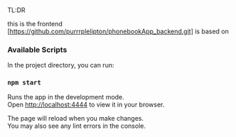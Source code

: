 ####

TL:DR

this is the frontend [https://github.com/purrrplelipton/phonebookApp_backend.git] is based on

### Available Scripts

In the project directory, you can run:

### `npm start`

Runs the app in the development mode.\
Open [http://localhost:4444](http://localhost:4444) to view it in your browser.

The page will reload when you make changes.\
You may also see any lint errors in the console.
